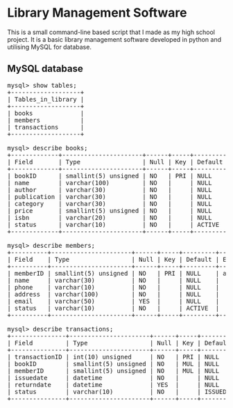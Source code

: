 # Library Management Software

This is a small command-line based script that I made as my high school project. It is a basic library management software developed in python and utilising MySQL for database.

## MySQL database

<pre>
mysql> show tables;
+-------------------+
| Tables_in_library |
+-------------------+
| books             |
| members           |
| transactions      |
+-------------------+

mysql> describe books;
+-------------+----------------------+------+-----+---------+----------------+
| Field       | Type                 | Null | Key | Default | Extra          |
+-------------+----------------------+------+-----+---------+----------------+
| bookID      | smallint(5) unsigned | NO   | PRI | NULL    | auto_increment |
| name        | varchar(100)         | NO   |     | NULL    |                |
| author      | varchar(30)          | NO   |     | NULL    |                |
| publication | varchar(30)          | NO   |     | NULL    |                |
| category    | varchar(30)          | NO   |     | NULL    |                |
| price       | smallint(5) unsigned | NO   |     | NULL    |                |
| isbn        | varchar(20)          | NO   |     | NULL    |                |
| status      | varchar(10)          | NO   |     | ACTIVE  |                |
+-------------+----------------------+------+-----+---------+----------------+

mysql> describe members;
+----------+----------------------+------+-----+---------+----------------+
| Field    | Type                 | Null | Key | Default | Extra          |
+----------+----------------------+------+-----+---------+----------------+
| memberID | smallint(5) unsigned | NO   | PRI | NULL    | auto_increment |
| name     | varchar(30)          | NO   |     | NULL    |                |
| phone    | varchar(10)          | NO   |     | NULL    |                |
| address  | varchar(100)         | NO   |     | NULL    |                |
| email    | varchar(50)          | YES  |     | NULL    |                |
| status   | varchar(10)          | NO   |     | ACTIVE  |                |
+----------+----------------------+------+-----+---------+----------------+

mysql> describe transactions;
+---------------+----------------------+------+-----+---------+----------------+
| Field         | Type                 | Null | Key | Default | Extra          |
+---------------+----------------------+------+-----+---------+----------------+
| transactionID | int(10) unsigned     | NO   | PRI | NULL    | auto_increment |
| bookID        | smallint(5) unsigned | NO   | MUL | NULL    |                |
| memberID      | smallint(5) unsigned | NO   | MUL | NULL    |                |
| issuedate     | datetime             | NO   |     | NULL    |                |
| returndate    | datetime             | YES  |     | NULL    |                |
| status        | varchar(10)          | NO   |     | ISSUED  |                |
+---------------+----------------------+------+-----+---------+----------------+
</pre>
